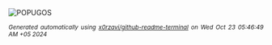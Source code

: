 <div align="justify">
<picture>
    <source media="(prefers-color-scheme: dark)" srcset="https://i.ibb.co/HdZQRVx/output-gif.gif">
    <source media="(prefers-color-scheme: light)" srcset="https://i.ibb.co/HdZQRVx/output-gif.gif">
    <img alt="POPUGOS" src="https://i.ibb.co/HdZQRVx/output-gif.gif">
</picture>

<sub><i>Generated automatically using [x0rzavi/github-readme-terminal](https://github.com/x0rzavi/github-readme-terminal) on Wed Oct 23 05:46:49 AM +05 2024</i></sub>
</div>